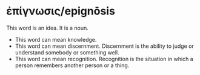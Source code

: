 # ἐπίγνωσις/epignōsis
This word is an idea. It is a noun.
* This word can mean knowledge.
* This word can mean discernment. Discernment is the ability to judge or understand somebody or something well.
* This word can mean recognition. Recognition is the situation in which a person remembers another person or a thing.
